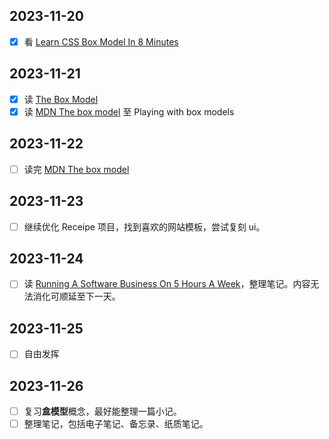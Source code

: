 ## 2023-11-20
- [x] 看 [Learn CSS Box Model In 8 Minutes](https://www.youtube.com/watch?v=rIO5326FgPE)
## 2023-11-21
- [x] 读 [The Box Model](https://www.theodinproject.com/lessons/foundations-the-box-model)
- [x] 读 [MDN The box model](https://developer.mozilla.org/en-US/docs/Learn/CSS/Building_blocks/The_box_model) 至 Playing with box models
## 2023-11-22
- [ ] 读完 [MDN The box model](https://developer.mozilla.org/en-US/docs/Learn/CSS/Building_blocks/The_box_model)
## 2023-11-23
- [ ] 继续优化 Receipe 项目，找到喜欢的网站模板，尝试复刻 ui。
## 2023-11-24
- [ ] 读 [Running A Software Business On 5 Hours A Week](https://www.kalzumeus.com/2010/03/20/running-a-software-business-on-5-hours-a-week/)，整理笔记。内容无法消化可顺延至下一天。

## 2023-11-25
- [ ] 自由发挥

## 2023-11-26
- [ ] 复习**盒模型**概念，最好能整理一篇小记。
- [ ] 整理笔记，包括电子笔记、备忘录、纸质笔记。